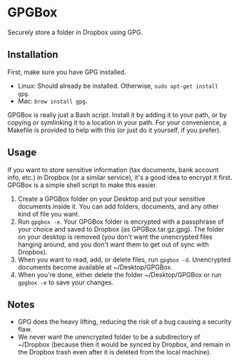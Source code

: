 # GPGBox

Securely store a folder in Dropbox using GPG.

## Installation

First, make sure you have GPG installed.

 * Linux: Should already be installed. Otherwise, `sudo apt-get install gpg`.
 * Mac: `brew install gpg`.

GPGBox is really just a Bash script. Install it by adding it to your path, or by
copying or symlinking it to a location in your path. For your convenience, a
Makefile is provided to help with this (or just do it yourself, if you prefer).

## Usage

If you want to store sensitive information (tax documents, bank account info,
etc.) in Dropbox (or a similar service), it's a good idea to encrypt it first.
GPGBox is a simple shell script to make this easier.

 1. Create a GPGBox folder on your Desktop and put your sensitive documents inside
    it. You can add folders, documents, and any other kind of file you want.
 2. Run `gpgbox -e`. Your GPGBox folder is encrypted with a passphrase of your
    choice and saved to Dropbox (as GPGBox.tar.gz.gpg). The folder on your
    desktop is removed (you don't want the unencrypted files hanging around, and
    you don't want them to get out of sync with Dropbox).
 3. When you want to read, add, or delete files, run `gpgbox -d`. Unencrypted
    documents become available at ~/Desktop/GPGBox.
 4. When you're done, either delete the folder ~/Desktop/GPGBox or run `gpgbox
    -e` to save your changes.

## Notes

 * GPG does the heavy lifting, reducing the risk of a bug causing a security
   flaw.
 * We never want the unencrypted folder to be a subdirectory of ~/Dropbox
   (because then it would be synced by Dropbox, and remain in the Dropbox trash
   even after it is deleted from the local machine).

